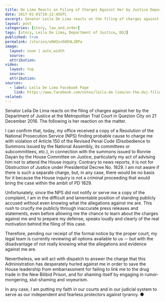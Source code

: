 ```yaml
---
title: De Lima Reacts on Filing of Charges Against Her by Justice Department
date: 2017-01-01T10:12:45UTC
excerpt: Senator Leila De Lima reacts on the filing of charges against her by the Department of Justice at the Metropolitan Trial Court in Quezion City on 21 December 2016.
layout: post
categories: [story, law_and_order]
tags: [story, Leila De Lima, Department of Justice, DOJ]
published: true
permalink: /stories/e6W3zx9dO4L1BPa
image:
  layout: none | auto_width
  source: 
  attribution: 
video:
  layout: top
  source: 
  attribution: 
sources:
  - label: Leila De Lima Facebook Page
    link: https://www.facebook.com/notes/leila-de-lima/on-the-doj-filing-of-charge-against-sen-leila-m-de-lima-at-the-quezon-citys-metr/1903457556551457
related:
---
```


Senator Leila De Lima reacts on the filing of charges against her by the Department of Justice at the Metropolitan Trial Court in Quezion City on 21 December 2016.
The following is her reaction on the matter.

I can confirm that, today, my office received a copy of a Resolution of the National Prosecution Service (NPS) finding probable cause to charge me with violation of Article 150 of the Revised Penal Code (Disobedience to Summons issued by the National Assembly, its committees or subcommittees, etc.), in connection with the summons issued to Ronnie Dayan by the House Committee on Justice, particularly my act of advising him not to attend the House inquiry. Contrary to news reports, it is not for Obstruction of Justice under Presidential Decree No. 1829. I am not aware if there is such a separate charge, but, in any case, there would be no basis for it because the House inquiry is not a criminal proceeding that would bring the case within the ambit of PD 1829.

Unfortunately, since the NPS did not notify or serve me a copy of the complaint, I am in the difficult and lamentable position of standing publicly accused without even knowing what the allegations against me are. This rush to crucify me publicly through inaccurate press releases and statements, even before allowing me the chance to learn about the charges against me and to prepare my defense, speaks loudly and clearly of the real motivation behind the filing of this case.

Therefore, pending our receipt of the formal notice by the proper court, my legal team is currently reviewing all options available to us -- but with the disadvantage of not really knowing what the allegations and evidence against me are.  

Nevertheless, we will act with dispatch to answer the charge that this Administration has desperately hurled against me in order to save the House leadership from embarrassment for failing to link me to the drug trade in the New Bilibid Prison, and for shaming itself by engaging in rumor-mongering, slut-shaming and voyeurism.

In any case, I am putting my faith in our courts and in our judicial system to serve as our independent and fearless protectors against tyranny.
&#x25cf;
